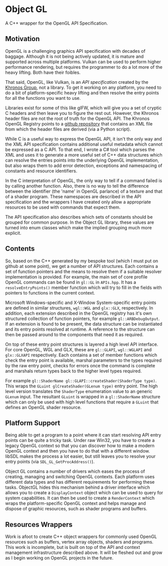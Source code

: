 # Object GL

A C++ wrapper for the OpenGL API Specification.

## Motivation

OpenGL is a challenging graphics API specification with decades of baggage.
Although it is not being actively updated, it is mature and supported across
multiple platforms. Vulkan can be used to perform higher performance rendering, 
but requires the programmer to do a lot more of the heavy lifting. Both have their
foibles.

That said, OpenGL, like Vulkan, is an *API specification* created by the
[Khronos Group](https://www.khronos.org), not a library. To get it working on
any platform, you need to do a bit of platform-specific heavy lifting and then
resolve the entry points for all the functions you want to use.

Libraries exist for some of this like glFW, which will give you a set of
cryptic C headers and then leave you to figure the rest out. However, the Khronos
header files are not the root of truth for the OpenGL API. The Khronos OpenGL
Registry points to a [github repository](https://github.com/KhronosGroup/OpenGL-Registry)
that contains an XML file from which the header files are derived (via a
Python script).

While C is a useful way to express the OpenGL API, it isn't the only way and
the XML API specification contains additional useful metadata which cannot be
expressed as a C API. To that end, I wrote a C# tool which parses the XML and
uses it to generate a more useful set of C++ data structures which can resolve
the entries points into the underlying OpenGL implementation, but also wraps
them to add error detection, exceptions and namespacing of constants and
resource identifiers.

In the C interpretation of OpenGL, the only way to tell if a command failed
is by calling another function. Also, there is no way to tell the difference
between the identifier (the 'name' in OpenGL parlance) of a texture and that
of a shader program. These namespaces are described in the API specification
and the wrappers I have created only allow a appropriate resources to be
used with commands that expect them.

The API specification also describes which sets of constants should be grouped
for common purpose. In the Object GL library, these values are turned into
enum classes which make the implied grouping much more explicit.

## Contents

So, based on the C++ generated by my bespoke tool (which I must put on github
at some point), we get a number of API structures. Each contains a set of
function pointers and the means to resolve them if a suitable resolver
implementation is provided. For example, the main set of core profile OpenGL
commands can be found in `gl::GL` in `APIs.hpp`. It has a `resolveEntryPoints()`
member function which will try to fill in the fields with pointers to
functions in the current context.

Microsoft Windows-specific and X-Window System-specific entry points are defined
in similar structures, `wgl::WGL` and `glx::GLX`, respectively. In addition,
each extension described in the OpenGL registry has it's own structured collection
of function pointers, for example `gl::ARBDebugOutput`. If an extension is found
to be present, the data structure can be instantiated and its entry points
resolved at runtime. A reference to the structure can then be passed around to
the components that need it as required.

On top of these entry point structures is layered a high level API interface. For
core OpenGL, WGL and GLX, these are `gl::GLAPI`, `wgl::WGLAPI` and `glx::GLXAPI`
respectively. Each contains a set of member functions which check the entry
point is available, marshal parameters to the types required by the raw entry point,
checks for errors once the command is complete and marshals return types back to
the higher level types required.

For example `gl::ShaderName gl::GLAPI::createShader(ShaderType type)`. This wraps
the `GLuint glCreateShader(GLenum type)` entry point. The high level version
translates the `ShaderType` enumeration value to an generic `GLenum` input. The
resultant `GLuint` is wrapped in a `gl::ShaderName` structure which can only
be used with high level functions that require a `GLuint` that defines an OpenGL
shader resource.

## Platform Support

Being able to get a program to a point where it can start resolving API entry
points can be quite a tricky task. Under raw Win32, you have to create a legacy
OpenGL context so that you can discover how to make a modern OpenGL context and
then you have to do that with a different window. libSDL makes the process a lot
easier, but still leaves you to resolve your entry points (via
`SDL_GL_GetProcAddress()`).

Object GL contains a number of drivers which eases the process of creating,
managing and switching OpenGL contexts. Each platform uses different data types
and has different requirements for performing these tasks. ObjectGL hides this
mechanism behind a driver interface which allows you to create a
`DisplayContext` object which can be used to query for system capabilities. It
can then be used to create a `RenderContext` which wraps the platform-specific
OpenGL context and helps manage and dispose of graphic resources, such as shader
programs and buffers.

## Resources Wrappers

Work is afoot to create C++ object wrappers for commonly used OpenGL resources
such as buffers, vertex array objects, shaders and programs. This work is
incomplete, but is built on top of the API and context management infrastructure
described above. It will be fleshed out and grow as I begin working on OpenGL
projects in the future.
